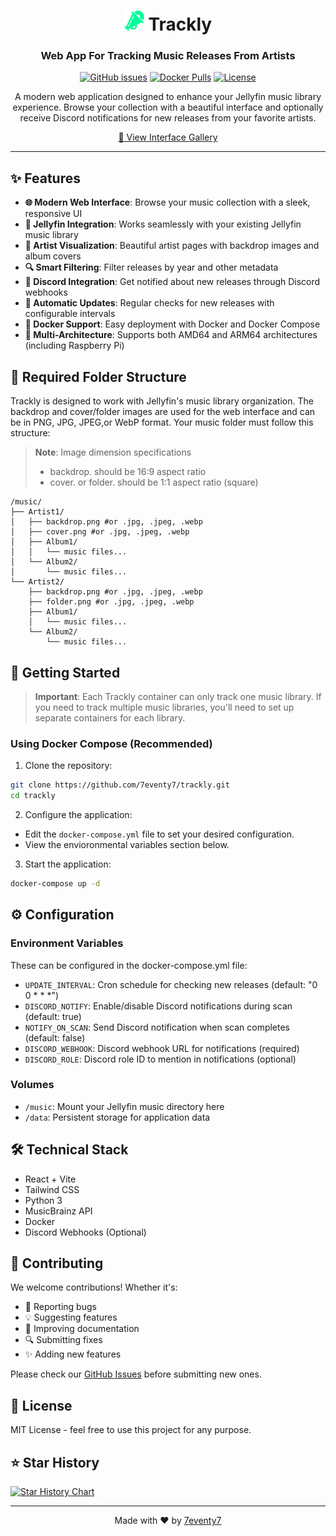 <div align="center">

# <img src="frontend/public/icons/trackly.png" width="32" height="32" alt="Trackly Icon"> Trackly

### Web App For Tracking Music Releases From Artists

[![GitHub issues](https://img.shields.io/github/issues/7eventy7/trackly.svg)](https://github.com/7eventy7/trackly/issues)
[![Docker Pulls](https://img.shields.io/docker/pulls/7eventy7/trackly.svg)](https://hub.docker.com/r/7eventy7/trackly)
[![License](https://img.shields.io/github/license/7eventy7/trackly.svg)](https://github.com/7eventy7/trackly/blob/main/LICENSE)

A modern web application designed to enhance your Jellyfin music library experience. Browse your collection with a beautiful interface and optionally receive Discord notifications for new releases from your favorite artists.

[📸 View Interface Gallery](GALLERY.md)

</div>

---

## ✨ Features

- **🌐 Modern Web Interface**: Browse your music collection with a sleek, responsive UI
- **🎵 Jellyfin Integration**: Works seamlessly with your existing Jellyfin music library
- **🎨 Artist Visualization**: Beautiful artist pages with backdrop images and album covers
- **🔍 Smart Filtering**: Filter releases by year and other metadata
- **📢 Discord Integration**: Get notified about new releases through Discord webhooks
- **🔄 Automatic Updates**: Regular checks for new releases with configurable intervals
- **🐳 Docker Support**: Easy deployment with Docker and Docker Compose
- **💪 Multi-Architecture**: Supports both AMD64 and ARM64 architectures (including Raspberry Pi)
## 📁 Required Folder Structure

Trackly is designed to work with Jellyfin's music library organization. The backdrop and cover/folder images are used for the web interface and can be in PNG, JPG, JPEG,or WebP format. Your music folder must follow this structure:

> **Note**: Image dimension specifications
> - backdrop.<ext> should be 16:9 aspect ratio
> - cover.<ext> or folder.<ext> should be 1:1 aspect ratio (square)
```
/music/
├── Artist1/
│   ├── backdrop.png #or .jpg, .jpeg, .webp
│   ├── cover.png #or .jpg, .jpeg, .webp
│   ├── Album1/
│   │   └── music files...
│   └── Album2/
│       └── music files...
└── Artist2/
    ├── backdrop.png #or .jpg, .jpeg, .webp
    ├── folder.png #or .jpg, .jpeg, .webp
    ├── Album1/
    │   └── music files...
    └── Album2/
        └── music files...
```

## 🚀 Getting Started

> **Important**: Each Trackly container can only track one music library. If you need to track multiple music libraries, you'll need to set up separate containers for each library.

### Using Docker Compose (Recommended)

1. Clone the repository:
```bash
git clone https://github.com/7eventy7/trackly.git
cd trackly
```

2. Configure the application:<br>
- Edit the `docker-compose.yml` file to set your desired configuration. <br>
- View the envioronmental variables section below.

3. Start the application:
```bash
docker-compose up -d
```

## ⚙️ Configuration

### Environment Variables
These can be configured in the docker-compose.yml file:
- `UPDATE_INTERVAL`: Cron schedule for checking new releases (default: "0 0 * * *")
- `DISCORD_NOTIFY`: Enable/disable Discord notifications during scan (default: true)
- `NOTIFY_ON_SCAN`: Send Discord notification when scan completes (default: false)
- `DISCORD_WEBHOOK`: Discord webhook URL for notifications (required)
- `DISCORD_ROLE`: Discord role ID to mention in notifications (optional)

### Volumes
- `/music`: Mount your Jellyfin music directory here
- `/data`: Persistent storage for application data

## 🛠️ Technical Stack

- React + Vite
- Tailwind CSS
- Python 3
- MusicBrainz API
- Docker
- Discord Webhooks (Optional)

## 👥 Contributing

We welcome contributions! Whether it's:

- 🐛 Reporting bugs
- 💡 Suggesting features
- 📝 Improving documentation
- 🔍 Submitting fixes
- ✨ Adding new features

Please check our [GitHub Issues](https://github.com/7eventy7/trackly/issues) before submitting new ones.

## 📝 License

MIT License - feel free to use this project for any purpose.

## ⭐ Star History

[![Star History Chart](https://api.star-history.com/svg?repos=7eventy7/trackly&type=Date&theme=dark)](https://star-history.com/#7eventy7/trackly&Date)

---

<div align="center">

Made with ❤️ by [7eventy7](https://github.com/7eventy7)

</div>

